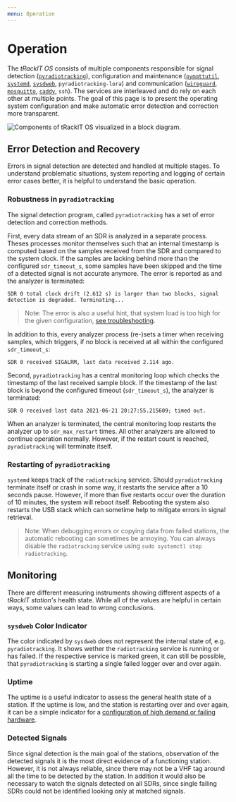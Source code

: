 ```yaml
---
menu: Operation
---
```


# Operation

The *tRackIT OS* consists of multiple components responsible for signal detection ([`pyradiotracking`](https://github.com/tRackIT-Systems/pyradiotracking)), configuration and maintenance ([`pymqttutil`](https://github.com/tRackIT-Systems/pymqttutil), [`systemd`](https://www.freedesktop.org/wiki/Software/systemd/), [`sysdweb`](https://github.com/ogarcia/sysdweb), `pyradiotracking-lora`) and communication ([`wireguard`](https://www.wireguard.com), [`mosquitto`](https://mosquitto.org), [`caddy`](https://caddyserver.com), `ssh`).
The services are interleaved and do rely on each other at multiple points.
The goal of this page is to present the operating system configuration and make automatic error detection and correction more transparent.

![Components of *tRackIT OS* visualized in a block diagram.](assets/tRackIT-OS-components.png)

## Error Detection and Recovery

Errors in signal detection are detected and handled at multiple stages. 
To understand problematic situations, system reporting and logging of certain error cases better, it is helpful to understand the basic operation.

### Robustness in `pyradiotracking`
The signal detection program, called `pyradiotracking` has a set of error detection and correction methods.

First, every data stream of an SDR is analyzed in a separate process. 
Theses processes monitor themselves such that an internal timestamp is computed based on the samples received from the SDR and compared to the system clock.
If the samples are lacking behind more than the configured `sdr_timeout_s`, some samples have been skipped and the time of a detected signal is not accurate anymore. 
The error is reported as and the analyzer is terminated:
```
SDR 0 total clock drift (2.612 s) is larger than two blocks, signal detection is degraded. Terminating...
```

> Note: The error is also a useful hint, that system load is too high for the given configuration, [see troubleshooting](troubleshooting#the-trackit-station-keeps-on-restarting).

In addition to this, every analyzer process (re-)sets a timer when receiving samples, which triggers, if no block is received at all within the configured `sdr_timeout_s`:
```
SDR 0 received SIGALRM, last data received 2.114 ago.
```

Second, `pyradiotracking` has a central monitoring loop which checks the timestamp of the last received sample block. 
If the timestamp of the last block is beyond the configured timeout (`sdr_timeout_s`), the analyzer is terminated:
```
SDR 0 received last data 2021-06-21 20:27:55.215609; timed out.
```

When an analyzer is terminated, the central monitoring loop restarts the analyzer up to `sdr_max_restart` times. 
All other analyzers are allowed to continue operation normally. 
However, if the restart count is reached, `pyradiotracking` will terminate itself.

### Restarting of `pyradiotracking`
`systemd` keeps track of the `radiotracking` service.
Should `pyradiotracking` terminate itself or crash in some way, it restarts the service after a 10 seconds pause.
However, if more than five restarts occur over the duration of 10 minutes, the system will reboot itself.
Rebooting the system also restarts the USB stack which can sometime help to mitigate errors in signal retrieval.

> Note: When debugging errors or copying data from failed stations, the automatic rebooting can sometimes be annoying. You can always disable the `radiotracking` service using `sudo systemctl stop radiotracking`.

## Monitoring 
There are different measuring instruments showing different aspects of a *tRackIT station's* health state.
While all of the values are helpful in certain ways, some values can lead to wrong conclusions.

### `sysdweb` Color Indicator
The color indicated by `sysdweb` does not represent the internal state of, e.g. `pyradiotracking`. 
It shows wether the `radiotracking` service is running or has failed. 
If the respective service is marked green, it can still be possible, that `pyradiotracking` is starting a single failed logger over and over again. 

### Uptime
The uptime is a useful indicator to assess the general health state of a station.
If the uptime is low, and the station is restarting over and over again, it can be a simple indicator for a [configuration of high demand or failing hardware](troubleshooting#the-trackit-station-keeps-on-restarting).

### Detected Signals
Since signal detection is the main goal of the stations, observation of the detected signals it is the most direct evidence of a functioning station.
However, it is not always reliable, since there may not be a VHF tag around all the time to be detected by the station.
In addition it would also be necessary to watch the signals detected on all SDRs, since single failing SDRs could not be identified looking only at matched signals. 
